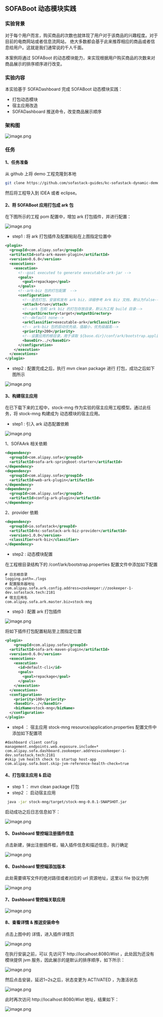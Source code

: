 ## SOFABoot 动态模块实践

### 实验背景

对于每个用户而言，购买商品的次数也就体现了用户对于该商品的兴趣程度。对于目前的电商网站或者信息流网站，
绝大多数都会基于此来推荐相应的商品或者信息给用户。这就是我们通常说的千人千面。

本案例将通过 SOFABoot 的动态模块能力，来实现根据用户购买商品的次数来对商品展示的排序顺序进行改变。


### 实验内容

本实验基于 SOFADashboard 完成 SOFABoot 动态模块实践：

* 打包动态模块
* 宿主应用改造
* SOFADashboard 推送命令，改变商品展示顺序


### 架构图

![image.png](https://gw.alipayobjects.com/mdn/rms_565baf/afts/img/A*6cqeRrAINH8AAAAAAAAAAABkARQnAQ)

### 任务

#### 1、任务准备

从 github 上将 demo 工程克隆到本地

```bash
git clone https://github.com/sofastack-guides/kc-sofastack-dynamic-demo.git
```

然后将工程导入到 IDEA 或者 eclipse。

#### 2、将 SOFABoot 应用打包成 ark 包

在下图所示的工程 pom 配置中，增加 ark 打包插件，并进行配置：

![image.png](https://gw.alipayobjects.com/mdn/rms_565baf/afts/img/A*YuB-SrpOc5UAAAAAAAAAAABkARQnAQ)

- step1 : 将 ark 打包插件及配置粘贴在上图指定位置中

```xml
<plugin>
  <groupId>com.alipay.sofa</groupId>
  <artifactId>sofa-ark-maven-plugin</artifactId>
  <version>0.6.0</version>
  <executions>
    <execution>
      <!--goal executed to generate executable-ark-jar -->
      <goals>
        <goal>repackage</goal>
      </goals>
      <!--ark-biz 包的打包配置  -->
      <configuration>
        <!--是否打包、安装和发布 ark biz，详细参考 Ark Biz 文档，默认为false-->
        <attach>true</attach>
        <!--ark 包和 ark biz 的打包存放目录，默认为工程 build 目录-->
        <outputDirectory>target</outputDirectory>
        <!--default none-->
        <arkClassifier>executable-ark</arkClassifier>
        <!-- ark-biz 包的启动优先级，值越小，优先级越高-->
        <priority>200</priority>
        <!--设置应用的根目录，用于读取 ${base.dir}/conf/ark/bootstrap.application 配置文件，默认为 ${project.basedir}-->
        <baseDir>../</baseDir>
      </configuration>
    </execution>
  </executions>
</plugin>
```

- step2 : 配置完成之后，执行 mvn clean package 进行 打包，成功之后如下图所示

![image.png](https://gw.alipayobjects.com/mdn/rms_565baf/afts/img/A*yFKBR5A5gocAAAAAAAAAAABkARQnAQ)

#### 3、构建宿主应用

在已下载下来的工程中，stock-mng 作为实验的宿主应用工程模型。通过此任务，将 stock-mng  构建成为 动态模块的宿主应用。

- step1 : 引入 ark 动态配置依赖

![image.png](https://gw.alipayobjects.com/mdn/rms_565baf/afts/img/A*Y14MQ7omf7YAAAAAAAAAAABkARQnAQ)

1、SOFAArk 相关依赖

```xml
<dependency>
  <groupId>com.alipay.sofa</groupId>
  <artifactId>sofa-ark-springboot-starter</artifactId>
</dependency>
<dependency>
  <groupId>com.alipay.sofa</groupId>
  <artifactId>web-ark-plugin</artifactId>
</dependency>
<dependency>
  <groupId>com.alipay.sofa</groupId>
  <artifactId>config-ark-plugin</artifactId>
</dependency>
```

2、provider 依赖

```xml
<dependency>
  <groupId>io.sofastack</groupId>
  <artifactId>kc-sofastack-ark-biz-provider</artifactId>
  <version>1.0.0</version>
  <classifier>ark-biz</classifier>
</dependency>
```

- step2 : 动态模块配置

在工程根目录结构下的 /conf/ark/bootstrap.properties 配置文件中添加如下配置

```properties
# 日志根目录
logging.path=./logs
# 配置服务器地址
com.alipay.sofa.ark.config.address=zookeeper://zookeeper-1-dev.sofastack.tech:2181
# 宿主应用名
com.alipay.sofa.ark.master.biz=stock-mng
```

- step3 : 配置 ark 打包插件

![image.png](https://gw.alipayobjects.com/mdn/rms_565baf/afts/img/A*N9peTqFpzloAAAAAAAAAAABkARQnAQ)

将如下插件打包配置粘贴至上图指定位置

```xml
<plugin>
	<groupId>com.alipay.sofa</groupId>
  <artifactId>sofa-ark-maven-plugin</artifactId>
  <version>0.6.0</version>
  <executions>
    <execution>
      <id>default-cli</id>
      <goals>
        <goal>repackage</goal>
      </goals>
    </execution>
  </executions>
  <configuration>
    <priority>100</priority>
    <baseDir>../</baseDir>
    <bizName>stock-mng</bizName>
  </configuration>
</plugin>
```

- step4 ： 宿主应用 stock-mng  resource/application.properties 配置文件中添加如下配置项

```properties
#dashboard client config
management.endpoints.web.exposure.include=*
com.alipay.sofa.dashboard.zookeeper.address=zookeeper-1-dev.sofastack.tech:2181
#skip jvm health check to startup host-app
com.alipay.sofa.boot.skip-jvm-reference-health-check=true
```

#### 4、打包宿主应用 & 启动

- step 1 ： mvn clean package 打包
- step2 ： 启动宿主应用 

```bash
 java -jar stock-mng/target/stock-mng-0.0.1-SNAPSHOT.jar 
```

启动成功之后日志信息如下：

![image.png](https://gw.alipayobjects.com/mdn/rms_565baf/afts/img/A*I2gvQJ4F4m4AAAAAAAAAAABkARQnAQ)

#### 5、Dashboard 管控端注册插件信息

点击新建，弹出注册插件框，输入插件信息和描述信息，执行确定


![image.png](https://gw.alipayobjects.com/mdn/rms_565baf/afts/img/A*XIdOSrcQwF8AAAAAAAAAAABkARQnAQ)

#### 6、Dashboard 管控端添加版本

此处需要填写文件的绝对路径或者对应的 url 资源地址，这里以 file 协议为例

![image.png](https://gw.alipayobjects.com/mdn/rms_565baf/afts/img/A*Mc6ITLOET4MAAAAAAAAAAABkARQnAQ)

#### 7、Dashboard 管控端关联应用

![image.png](https://gw.alipayobjects.com/mdn/rms_565baf/afts/img/A*PvnQR700gQ8AAAAAAAAAAABkARQnAQ)

#### 8、查看详情 & 推送安装命令

点击上图中的 详情，进入插件详情页

![image.png](https://gw.alipayobjects.com/mdn/rms_565baf/afts/img/A*9gkxSoxPnqUAAAAAAAAAAABkARQnAQ)

在执行安装之前，可以 先访问下 http://localhost:8080/#list ，此处因为还没有模块提供 jvm 服务，因此展示的是默认的排序顺序，如下所示：

![image.png](https://gw.alipayobjects.com/mdn/rms_565baf/afts/img/A*I0T_QrXOejoAAAAAAAAAAABkARQnAQ)

然后点击安装，延迟1~2s之后，状态变更为 ACTIVATED ，为激活状态

![image.png](https://gw.alipayobjects.com/mdn/rms_565baf/afts/img/A*Eft7SbV1xFEAAAAAAAAAAABkARQnAQ)

此时再次访问 http://localhost:8080/#list 地址，结果如下：

![image.png](https://gw.alipayobjects.com/mdn/rms_565baf/afts/img/A*o-a2QKxejnIAAAAAAAAAAABkARQnAQ)


